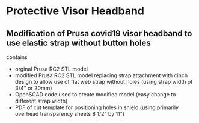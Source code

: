 # Protective Visor Headband

## Modification of Prusa covid19 visor headband to use elastic strap without button holes

contains
* orginal Prusa RC2 STL model
* modified Prusa RC2 STL model replacing strap attachment with cinch design to allow use of flat web strap without holes (using strap width of 3/4" or 20mm)
* OpenSCAD code used to create modified model (easy change to different strap width)
* PDF of cut template for positioning holes in shield (using primarily overhead transparency sheets 8 1/2" by 11")

